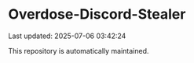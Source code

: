 # Overdose-Discord-Stealer

Last updated: 2025-07-06 03:42:24

This repository is automatically maintained.
